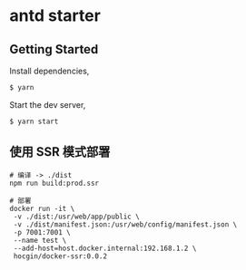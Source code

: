 # antd starter

## Getting Started

Install dependencies, 

```bash
$ yarn
```

Start the dev server,

```bash
$ yarn start
```

## 使用 SSR 模式部署

```shell
# 编译 -> ./dist
npm run build:prod.ssr

# 部署
docker run -it \
 -v ./dist:/usr/web/app/public \
 -v ./dist/manifest.json:/usr/web/config/manifest.json \
 -p 7001:7001 \
 --name test \
 --add-host=host.docker.internal:192.168.1.2 \
 hocgin/docker-ssr:0.0.2
```
